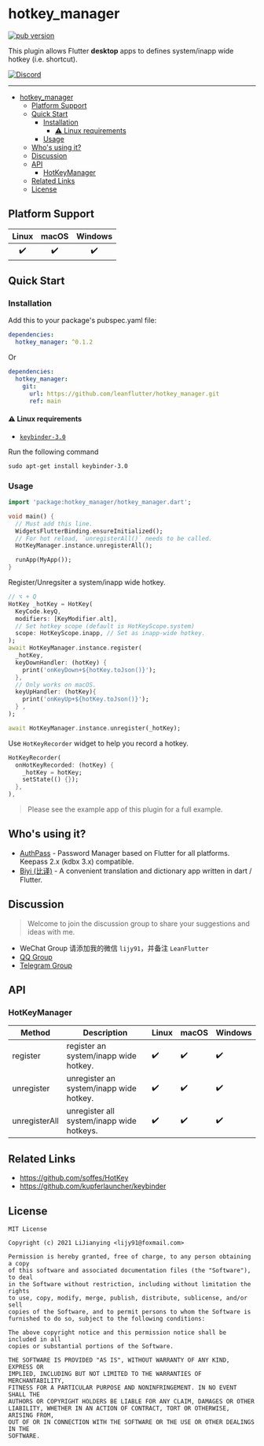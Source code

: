 # hotkey_manager

[![pub version][pub-image]][pub-url]

[pub-image]: https://img.shields.io/pub/v/hotkey_manager.svg
[pub-url]: https://pub.dev/packages/hotkey_manager

This plugin allows Flutter **desktop** apps to defines system/inapp wide hotkey (i.e. shortcut).

[![Discord](https://img.shields.io/badge/discord-%237289DA.svg?style=for-the-badge&logo=discord&logoColor=white)](https://discord.gg/vba8W9SF)

---

<!-- START doctoc generated TOC please keep comment here to allow auto update -->
<!-- DON'T EDIT THIS SECTION, INSTEAD RE-RUN doctoc TO UPDATE -->

- [hotkey_manager](#hotkey_manager)
  - [Platform Support](#platform-support)
  - [Quick Start](#quick-start)
    - [Installation](#installation)
      - [⚠️ Linux requirements](#️-linux-requirements)
    - [Usage](#usage)
  - [Who's using it?](#whos-using-it)
  - [Discussion](#discussion)
  - [API](#api)
    - [HotKeyManager](#hotkeymanager)
  - [Related Links](#related-links)
  - [License](#license)

<!-- END doctoc generated TOC please keep comment here to allow auto update -->

## Platform Support

| Linux | macOS | Windows |
| :---: | :---: | :-----: |
|  ✔️   |  ✔️   |   ✔️    |

## Quick Start

### Installation

Add this to your package's pubspec.yaml file:

```yaml
dependencies:
  hotkey_manager: ^0.1.2
```

Or

```yaml
dependencies:
  hotkey_manager:
    git:
      url: https://github.com/leanflutter/hotkey_manager.git
      ref: main
```

#### ⚠️ Linux requirements

- [`keybinder-3.0`](https://github.com/kupferlauncher/keybinder)

Run the following command

```
sudo apt-get install keybinder-3.0
```

### Usage

```dart
import 'package:hotkey_manager/hotkey_manager.dart';

void main() {
  // Must add this line.
  WidgetsFlutterBinding.ensureInitialized();
  // For hot reload, `unregisterAll()` needs to be called.
  HotKeyManager.instance.unregisterAll();

  runApp(MyApp());
}
```

Register/Unregsiter a system/inapp wide hotkey.

```dart
// ⌥ + Q
HotKey _hotKey = HotKey(
  KeyCode.keyQ,
  modifiers: [KeyModifier.alt],
  // Set hotkey scope (default is HotKeyScope.system)
  scope: HotKeyScope.inapp, // Set as inapp-wide hotkey.
);
await HotKeyManager.instance.register(
  _hotKey,
  keyDownHandler: (hotKey) {
    print('onKeyDown+${hotKey.toJson()}');
  },
  // Only works on macOS.
  keyUpHandler: (hotKey){
    print('onKeyUp+${hotKey.toJson()}');
  } ,
);

await HotKeyManager.instance.unregister(_hotKey);
```

Use `HotKeyRecorder` widget to help you record a hotkey.

```dart
HotKeyRecorder(
  onHotKeyRecorded: (hotKey) {
    _hotKey = hotKey;
    setState(() {});
  },
),
```

> Please see the example app of this plugin for a full example.

## Who's using it?

- [AuthPass](https://authpass.app/) - Password Manager based on Flutter for all platforms. Keepass 2.x (kdbx 3.x) compatible.
- [Biyi (比译)](https://biyidev.com/) - A convenient translation and dictionary app written in dart / Flutter.

## Discussion

> Welcome to join the discussion group to share your suggestions and ideas with me.

- WeChat Group 请添加我的微信 `lijy91`，并备注 `LeanFlutter`
- [QQ Group](https://jq.qq.com/?_wv=1027&k=e3kwRnnw)
- [Telegram Group](https://t.me/leanflutter)

## API

### HotKeyManager

| Method        | Description                               | Linux | macOS | Windows |
| ------------- | ----------------------------------------- | ----- | ----- | ------- |
| register      | register an system/inapp wide hotkey.     | ✔️    | ✔️    | ✔️      |
| unregister    | unregister an system/inapp wide hotkey.   | ✔️    | ✔️    | ✔️      |
| unregisterAll | unregister all system/inapp wide hotkeys. | ✔️    | ✔️    | ✔️      |

## Related Links

- https://github.com/soffes/HotKey
- https://github.com/kupferlauncher/keybinder

## License

```text
MIT License

Copyright (c) 2021 LiJianying <lijy91@foxmail.com>

Permission is hereby granted, free of charge, to any person obtaining a copy
of this software and associated documentation files (the "Software"), to deal
in the Software without restriction, including without limitation the rights
to use, copy, modify, merge, publish, distribute, sublicense, and/or sell
copies of the Software, and to permit persons to whom the Software is
furnished to do so, subject to the following conditions:

The above copyright notice and this permission notice shall be included in all
copies or substantial portions of the Software.

THE SOFTWARE IS PROVIDED "AS IS", WITHOUT WARRANTY OF ANY KIND, EXPRESS OR
IMPLIED, INCLUDING BUT NOT LIMITED TO THE WARRANTIES OF MERCHANTABILITY,
FITNESS FOR A PARTICULAR PURPOSE AND NONINFRINGEMENT. IN NO EVENT SHALL THE
AUTHORS OR COPYRIGHT HOLDERS BE LIABLE FOR ANY CLAIM, DAMAGES OR OTHER
LIABILITY, WHETHER IN AN ACTION OF CONTRACT, TORT OR OTHERWISE, ARISING FROM,
OUT OF OR IN CONNECTION WITH THE SOFTWARE OR THE USE OR OTHER DEALINGS IN THE
SOFTWARE.
```
